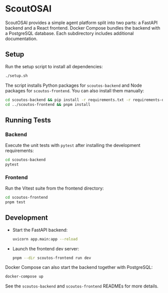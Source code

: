 # ScoutOSAI

ScoutOSAI provides a simple agent platform split into two parts: a FastAPI backend and a React frontend. Docker Compose bundles the backend with a PostgreSQL database. Each subdirectory includes additional documentation.

## Setup

Run the setup script to install all dependencies:

```bash
./setup.sh
```

The script installs Python packages for `scoutos-backend` and Node packages for `scoutos-frontend`. You can also install them manually:

```bash
cd scoutos-backend && pip install -r requirements.txt -r requirements-dev.txt
cd ../scoutos-frontend && pnpm install
```

## Running Tests

### Backend
Execute the unit tests with `pytest` after installing the development requirements:

```bash
cd scoutos-backend
pytest
```

### Frontend
Run the Vitest suite from the frontend directory:

```bash
cd scoutos-frontend
pnpm test
```

## Development

- Start the FastAPI backend:
  ```bash
  uvicorn app.main:app --reload
  ```
- Launch the frontend dev server:
  ```bash
  pnpm --dir scoutos-frontend run dev
  ```

Docker Compose can also start the backend together with PostgreSQL:

```bash
docker-compose up
```

See the `scoutos-backend` and `scoutos-frontend` READMEs for more details.
